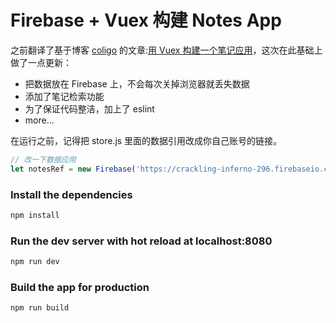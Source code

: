 # Firebase + Vuex 构建 Notes App

之前翻译了基于博客 [coligo](http://coligo.io/learn-vuex-by-building-notes-app/) 的文章:[用 Vuex 构建一个笔记应用](https://segmentfault.com/a/1190000005015164)，这次在此基础上做了一点更新：

* 把数据放在 Firebase 上，不会每次关掉浏览器就丢失数据
* 添加了笔记检索功能
* 为了保证代码整洁，加上了 eslint
* more...

在运行之前，记得把 store.js 里面的数据引用改成你自己账号的链接。

```js
// 改一下数据应用
let notesRef = new Firebase('https://crackling-inferno-296.firebaseio.com/notes')
```

### Install the dependencies

```bash
npm install
```

### Run the dev server with hot reload at localhost:8080

```bash
npm run dev
```

### Build the app for production

```bash
npm run build
```
